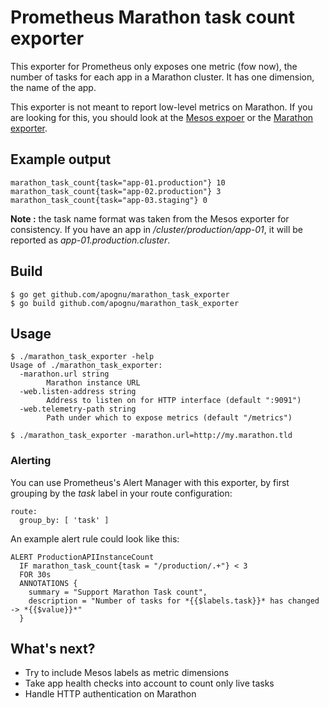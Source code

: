 # Prometheus Marathon task count exporter

This exporter for Prometheus only exposes one metric (fow now), the number of tasks for each app in a Marathon cluster. It has one dimension, the name of the app.

This exporter is not meant to report low-level metrics on Marathon. If you are looking for this, you should look at the [Mesos expoer](https://github.com/prometheus-junkyard/mesos_exporter) or the [Marathon exporter](https://github.com/prometheus-junkyard/mesos_exporter).

## Example output

```
marathon_task_count{task="app-01.production"} 10
marathon_task_count{task="app-02.production"} 3
marathon_task_count{task="app-03.staging"} 0
```

**Note :** the task name format was taken from the Mesos exporter for consistency. If you have an app in _/cluster/production/app-01_, it will be reported as _app-01.production.cluster_.

## Build

```
$ go get github.com/apognu/marathon_task_exporter
$ go build github.com/apognu/marathon_task_exporter
```

## Usage

```
$ ./marathon_task_exporter -help
Usage of ./marathon_task_exporter:
  -marathon.url string
        Marathon instance URL
  -web.listen-address string
        Address to listen on for HTTP interface (default ":9091")
  -web.telemetry-path string
        Path under which to expose metrics (default "/metrics")

$ ./marathon_task_exporter -marathon.url=http://my.marathon.tld
```

### Alerting

You can use Prometheus's Alert Manager with this exporter, by first grouping by the _task_ label in your route configuration:

```
route:
  group_by: [ 'task' ]
```

An example alert rule could look like this:

```
ALERT ProductionAPIInstanceCount
  IF marathon_task_count{task = "/production/.+"} < 3
  FOR 30s
  ANNOTATIONS {
    summary = "Support Marathon Task count",
    description = "Number of tasks for *{{$labels.task}}* has changed -> *{{$value}}*"
  }
```

## What's next?

 * Try to include Mesos labels as metric dimensions
 * Take app health checks into account to count only live tasks
 * Handle HTTP authentication on Marathon
